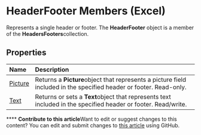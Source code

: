 
# HeaderFooter Members (Excel)
Represents a single header or footer. The  **HeaderFooter** object is a member of the **HeadersFooters**collection.

## Properties



|**Name**|**Description**|
|:-----|:-----|
| [Picture](53a27cb0-510e-1893-a759-d8cd976d35a3.md)|Returns a  **Picture**object that represents a picture field included in the specified header or footer. Read-only.|
| [Text](3f9c69b4-3746-68a8-d765-d03cccaeb106.md)|Returns or sets a  **Text**object that represents text included in the specified header or footer. Read/write.|

****   **Contribute to this article**Want to edit or suggest changes to this content? You can edit and submit changes to  [this article](https://github.com/jhershey00/VBA_Excel_Test/OpenXMLCon/articles/57017903-2dca-d712-ee2b-f8a2d037f3c2.md) using GitHub.


